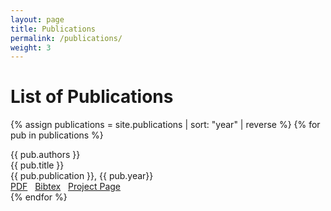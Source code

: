 ```yaml
---
layout: page
title: Publications
permalink: /publications/
weight: 3
---
```


# **List of Publications**

{% assign publications = site.publications | sort: "year" | reverse %}
{% for pub in publications %}
<div class="pubitem">
  <div class="pubauthors">
    {{ pub.authors }}
  </div>
  <div class="pubtitle">
    {{ pub.title }}
  </div>
  <div class="pubinfo">
    {{ pub.publication }}, {{ pub.year}}
  </div>
</div>
<div class="publinks">
  <a href="/download/{{ pub.slug}}.pdf"><i class="far fa-file-pdf"></i> PDF</a>&nbsp;&nbsp;
  <a href="/download/{{ pub.slug}}.bib"><i class="fas fa-quote-left"></i> Bibtex</a>&nbsp;&nbsp;
  <a href="{{pub.url}}"><i class="fas fa-link"></i> Project Page</a>
</div>
{% endfor %}
